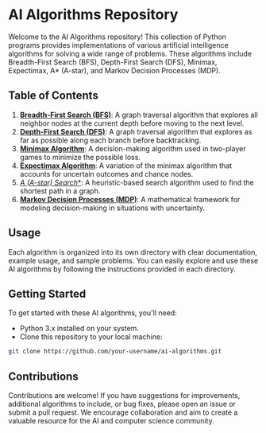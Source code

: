 # AI Algorithms Repository

Welcome to the AI Algorithms repository! This collection of Python programs provides implementations of various artificial intelligence algorithms for solving a wide range of problems. These algorithms include Breadth-First Search (BFS), Depth-First Search (DFS), Minimax, Expectimax, A* (A-star), and Markov Decision Processes (MDP).

## Table of Contents

1. [**Breadth-First Search (BFS)**](#breadth-first-search-bfs): A graph traversal algorithm that explores all neighbor nodes at the current depth before moving to the next level.
2. [**Depth-First Search (DFS)**](#depth-first-search-dfs): A graph traversal algorithm that explores as far as possible along each branch before backtracking.
3. [**Minimax Algorithm**](#minimax-algorithm): A decision-making algorithm used in two-player games to minimize the possible loss.
4. [**Expectimax Algorithm**](#expectimax-algorithm): A variation of the minimax algorithm that accounts for uncertain outcomes and chance nodes.
5. [**A* (A-star) Search**](#a-a-star-search): A heuristic-based search algorithm used to find the shortest path in a graph.
6. [**Markov Decision Processes (MDP)**](#markov-decision-processes-mdp): A mathematical framework for modeling decision-making in situations with uncertainty.

## Usage

Each algorithm is organized into its own directory with clear documentation, example usage, and sample problems. You can easily explore and use these AI algorithms by following the instructions provided in each directory.

## Getting Started

To get started with these AI algorithms, you'll need:

- Python 3.x installed on your system.
- Clone this repository to your local machine:

```bash
git clone https://github.com/your-username/ai-algorithms.git

```
## Contributions

Contributions are welcome! If you have suggestions for improvements, additional algorithms to include, or bug fixes, please open an issue or submit a pull request. We encourage collaboration and aim to create a valuable resource for the AI and computer science community.
